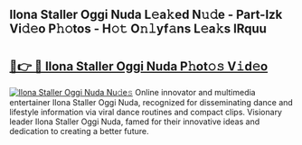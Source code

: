 ## Ilona Staller Oggi Nuda L𝚎a𝚔ed N𝚞𝚍e - Part-Izk Vi𝚍𝚎o P𝚑𝚘tos - H𝚘𝚝 O𝚗𝚕yf𝚊ns L𝚎a𝚔s lRquu

# <h2><a href="http://kfeem1.oniu.top/?m=Ilona+Staller+Oggi+Nuda">🔗👉 🔴 Ilona Staller Oggi Nuda P𝚑ot𝚘𝚜 V𝚒d𝚎o</a></h2>

[![Ilona Staller Oggi Nuda Nu𝚍e𝚜](https://i.imgur.com/0qMVB7G.gif)](http://kfeem1.oniu.top/?m=Ilona+Staller+Oggi+Nuda)
Online innovator and multimedia entertainer Ilona Staller Oggi Nuda, recognized for disseminating dance and lifestyle information via viral dance routines and compact clips. Visionary leader Ilona Staller Oggi Nuda, famed for their innovative ideas and dedication to creating a better future.  
